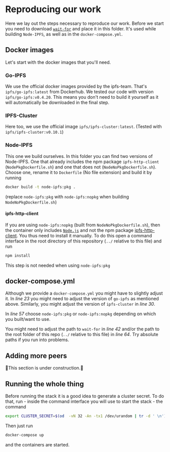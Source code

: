 # Reproducing our work

Here we lay out the steps necessary to reproduce our work.
Before we start you need to download [`wait-for`](https://github.com/Eficode/wait-for) and place it in this folder.
It's used while building `Node-IPFS`, as well as in the `docker-compose.yml`.

## Docker images

Let's start with the docker images that you'll need.

### Go-IPFS
We use the official docker images provided by the ipfs-team.
That's `ipfs/go-ipfs:latest` from Dockerhub.
We tested our code with version `ipfs/go-ipfs:v0.4.20`.
This means you don't need to build it yourself as it will automatically be downloaded in the final step.

### IPFS-Cluster

Here too, we use the official image `ipfs/ipfs-cluster:latest`.
(Tested with `ipfs/ipfs-cluster:v0.10.1`)

### Node-IPFS
This one we build ourselves.
In this folder you can find two versions of Node-IPFS.
One that already includes the npm package `ipfs-http-client` (`NodePkgDockerfile.sh`) and one that does not (`NodeNoPkgDockerfile.sh`).
Choose one, rename it to `Dockerfile` (No file extension) and build it by running
```bash
docker build -t node-ipfs:pkg .
```
(replace `node-ipfs:pkg` with `node-ipfs:nopkg` when building `NodeNoPkgDockerfile.sh`)

#### ipfs-http-client
If you are using `node-ipfs:nopkg` (built from `NodeNoPkgDockerfile.sh`),
then the container only includes [`Node.js`](https://nodejs.org/en/) and not the npm package [ipfs-http-client](https://github.com/ipfs/js-ipfs-http-client).
You thus need to install it manually.
To do this open a command interface in the root directory of this repository (`../` relative to this file) and run
```bash
npm install
```

This step is not needed when using `node-ipfs:pkg`

## docker-compose.yml
Although we provide a `docker-compose.yml` you might have to slightly adjust it.
In *line 23* you might need to adjust the version of `go-ipfs` as mentioned above.
Similarly, you might adjust the version of `ipfs-cluster` in *line 30*.

In *line 57* choose `node-ipfs:pkg` or `node-ipfs:nopkg` depending on which you built/want to use.

You might need to adjust the path to `wait-for` in *line 42* and/or
the path to the root folder of this repo (`../` relative to this file) in *line 64*.
Try absolute paths if you run into problems.

## Adding more peers
🚧This section is under construction.🚧

## Running the whole thing
Before running the stack it is a good idea to generate a cluster secret.
To do that, run - inside the command interface you will use to start the stack - the command
```bash
export CLUSTER_SECRET=$(od  -vN 32 -An -tx1 /dev/urandom | tr -d ' \n')
```
Then just run
```bash
docker-compose up
```
and the containers are started.
